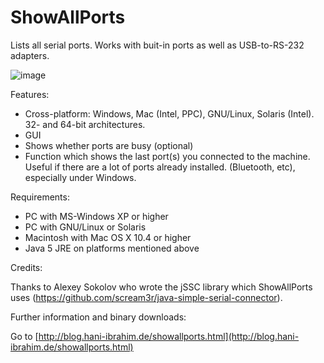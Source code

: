 ShowAllPorts
============

Lists all serial ports. Works with buit-in ports as well as USB-to-RS-232 adapters.

![image](http://blog.hani-ibrahim.de/wp-content/uploads/showallports_win8.png)

Features:

  * Cross-platform: Windows, Mac (Intel, PPC), GNU/Linux, Solaris (Intel). 32- and 64-bit architectures.
  * GUI
  * Shows whether ports are busy (optional)
  * Function which shows the last port(s) you connected to the machine. Useful if there are a lot of ports already installed. (Bluetooth, etc), especially under Windows.
  
Requirements:

  * PC with MS-Windows XP or higher
  * PC with GNU/Linux or Solaris
  * Macintosh with Mac OS X 10.4 or higher
  * Java 5 JRE on platforms mentioned above

Credits:

Thanks to Alexey Sokolov who wrote the jSSC library which ShowAllPorts uses (https://github.com/scream3r/java-simple-serial-connector).

Further information and binary downloads:

Go to [http://blog.hani-ibrahim.de/showallports.html](http://blog.hani-ibrahim.de/showallports.html)

